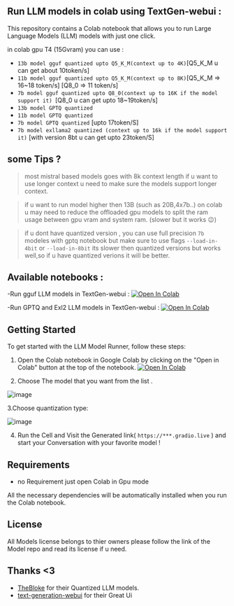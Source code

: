 ## Run LLM models in  colab using TextGen-webui  :  

This repository contains a Colab notebook  that allows you to run Large Language Models (LLM) models with just one click.

in colab gpu T4 (15Gvram) you can use :
- `13b model gguf quantized upto Q5_K_M(context up to 4K)`[Q5_K_M u can get about 10token/s]
- `11b model gguf quantized upto Q5_K_M(context up to 8K)`[Q5_K_M => 16~18 token/s] [Q8_0 => 11 token/s] 
- `7b model gguf quantized upto Q8_0(context up to 16K if the model support it) `[Q8_0 u can get upto 18~19token/s] 
- `13b model GPTQ quantized`
- `11b model GPTQ quantized`
- `7b model GPTQ quantized` [upto 17token/S]
- `7b model exllama2 quantized (context up to 16k if the model support it)` [with version 8bt u can get upto 23token/S]


## some Tips ?
> most mistral based models goes with 8k context length if u want to use longer context u need to make sure the models support longer context.

> if u want to run model higher then 13B (such as 20B,4x7b..) on colab u may need to reduce the offloaded gpu models to split the ram usage between gpu vram and system ram. (slower but it works 😉)

> if u dont have quantized version , you can use full precision  `7b` modeles with gptq notebook but make sure to  use flags  `--load-in-4bit` or `--load-in-8bit`  its slower then quantized versions but works well,so if u have quantized verions it will be better.

## Available notebooks :
-Run gguf LLM models in TextGen-webui :  <a target="_blank" href="https://colab.research.google.com/github/seyf1elislam/LocalLLM_OneClick_Colab/blob/main/Run_any_gguf_model_in_TextGen_webui_v_01_03_2024.ipynb"><img src="https://colab.research.google.com/assets/colab-badge.svg" alt="Open In Colab"/></a>

-Run GPTQ and Exl2 LLM models in TextGen-webui : <a target="_blank" href="https://colab.research.google.com/github/seyf1elislam/LocalLLM_OneClick_Colab/blob/main/Run_any_GPTQ_quantized_models_in_TextGen_webui_01-03-2024.ipynb"><img src="https://colab.research.google.com/assets/colab-badge.svg" alt="Open In Colab"/></a>


## Getting Started

To get started with the LLM Model Runner, follow these steps:

1. Open the Colab notebook in Google Colab by clicking on the "Open in Colab" button at the top of the notebook.
<a target="_blank" href="https://colab.research.google.com/github/seyf1elislam/LocalLLM_OneClick_Colab/blob/main/Run_any_gguf_model_in_TextGen_webui_v_01_03_2024.ipynb"><img src="https://colab.research.google.com/assets/colab-badge.svg" alt="Open In Colab"/></a>

2. Choose The  model that you want from the list .

![image](https://github.com/seyf1elislam/LocalLLM_OneClick_Colab/assets/40665383/7b1186a3-55dc-46c3-9d71-c7886537b88e)

3.Choose quantization type:

![image](https://github.com/seyf1elislam/LocalLLM_OneClick_Colab/assets/40665383/bf912e18-5300-4880-b430-21b0e62d9c85)


4. Run the Cell and Visit the Generated link( `https://***.gradio.live` ) and start your Conversation with your favorite model !

## Requirements
- no Requirement just open Colab in Gpu mode

All the necessary dependencies will be automatically installed when you run the Colab notebook.


## License

All  Models license belongs to thier owners please follow the link of the Model repo and read its license if u need.

## Thanks <3 
- [TheBloke](https://huggingface.co/TheBloke) for their Quantized LLM models.
- [text-generation-webui](https://github.com/oobabooga/text-generation-webui) for their Great Ui 
